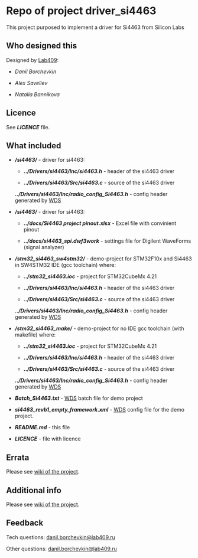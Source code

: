 # Repo of project **driver_si4463**

This project purposed to implement a driver for Si4463 from Silicon Labs

## Who designed this

Designed by [Lab409](http://lab409.ru):

* *Danil Borchevkin*

* *Alex Saveliev*

* *Natalia Bannikova*

## Licence

See ***LICENCE*** file.

## What included

* ***/si4463/*** - driver for si4463:

    * ***../Drivers/si4463/Inc/si4463.h*** - header of the si4463 driver

    * ***../Drivers/si4463/Src/si4463.c*** - source of the si4463 driver

    ***../Drivers/si4463/Inc/radio_config_Si4463.h*** - config header generated by [WDS](http://www.silabs.com/products/development-tools/software/wireless-development-suite)

* ***/si4463/*** - driver for si4463:

    * ***../docs/Si4463 project pinout.xlsx*** - Excel file with convinient pinout

    * ***../docs/si4463_spi.dwf3work*** - settings file for Digilent WaveForms (signal analyzer)

* ***/stm32_si4463_sw4stm32/*** - demo-project for STM32F10x and Si4463 in SW4STM32 IDE (gcc toolchain) where:

    * ***../stm32_si4463.ioc*** - project for STM32CubeMx 4.21

    * ***../Drivers/si4463/Inc/si4463.h*** - header of the si4463 driver

    * ***../Drivers/si4463/Src/si4463.c*** - source of the si4463 driver

    ***../Drivers/si4463/Inc/radio_config_Si4463.h*** - config header generated by [WDS](http://www.silabs.com/products/development-tools/software/wireless-development-suite)

* ***/stm32_si4463_make/*** - demo-project for no IDE gcc toolchain (with makefile) where:

    * ***../stm32_si4463.ioc*** - project for STM32CubeMx 4.21

    * ***../Drivers/si4463/Inc/si4463.h*** - header of the si4463 driver

    * ***../Drivers/si4463/Src/si4463.c*** - source of the si4463 driver

    ***../Drivers/si4463/Inc/radio_config_Si4463.h*** - config header generated by [WDS](http://www.silabs.com/products/development-tools/software/wireless-development-suite)

* ***Batch_Si4463.txt*** - [WDS](http://www.silabs.com/products/development-tools/software/wireless-development-suite) batch file for demo project

* ***si4463_revb1_empty_framework.xml*** - [WDS](http://www.silabs.com/products/development-tools/software/wireless-development-suite) config file for the demo project.

* ***README.md*** - this file

* ***LICENCE*** - file with licence

## Errata

Please see [wiki of the project](https://github.com/Lab409/driver_si4463/wiki).

## Additional info

Please see [wiki of the project](https://github.com/Lab409/driver_si4463/wiki).

## Feedback

Tech questions: danil.borchevkin@lab409.ru

Other questions: danil.borchevkin@lab409.ru
